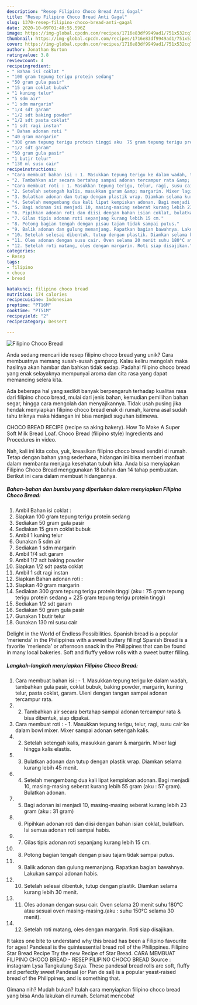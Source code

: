 ```yaml
---
description: "Resep Filipino Choco Bread Anti Gagal"
title: "Resep Filipino Choco Bread Anti Gagal"
slug: 1370-resep-filipino-choco-bread-anti-gagal
date: 2020-10-09T01:40:55.596Z
image: https://img-global.cpcdn.com/recipes/1716e83df9949ad1/751x532cq70/filipino-choco-bread-foto-resep-utama.jpg
thumbnail: https://img-global.cpcdn.com/recipes/1716e83df9949ad1/751x532cq70/filipino-choco-bread-foto-resep-utama.jpg
cover: https://img-global.cpcdn.com/recipes/1716e83df9949ad1/751x532cq70/filipino-choco-bread-foto-resep-utama.jpg
author: Jonathan Burton
ratingvalue: 3.8
reviewcount: 4
recipeingredient:
- " Bahan isi coklat "
- "100 gram tepung terigu protein sedang"
- "50 gram gula pasir"
- "15 gram coklat bubuk"
- "1 kuning telur"
- "5 sdm air"
- "1 sdm margarin"
- "1/4 sdt garam"
- "1/2 sdt baking powder"
- "1/2 sdt pasta coklat"
- "1 sdt ragi instan"
- " Bahan adonan roti "
- "40 gram margarin"
- "300 gram tepung terigu protein tinggi aku  75 gram tepung terigu protein sedang  225 gram tepung terigu protein tinggi"
- "1/2 sdt garam"
- "50 gram gula pasir"
- "1 butir telur"
- "130 ml susu cair"
recipeinstructions:
- "Cara membuat bahan isi : 1. Masukkan tepung terigu ke dalam wadah, tambahkan gula pasir, coklat bubuk, baking powder, margarin, kuning telur, pasta coklat, garam. Uleni dengan tangan sampai adonan tercampur rata."
- "2. Tambahkan air secara bertahap sampai adonan tercampur rata &amp; bisa dibentuk, siap dipakai."
- "Cara membuat roti : 1. Masukkan tepung terigu, telur, ragi, susu cair ke dalam bowl mixer. Mixer sampai adonan setengah kalis."
- "2. Setelah setengah kalis, masukkan garam &amp; margarin. Mixer lagi hingga kalis elastis."
- "3. Bulatkan adonan dan tutup dengan plastik wrap. Diamkan selama kurang lebih 45 menit."
- "4. Setelah mengembang dua kali lipat kempiskan adonan. Bagi menjadi 10, masing-masing seberat kurang lebih 55 gram (aku : 57 gram). Bulatkan adonan."
- "5. Bagi adonan isi menjadi 10, masing-masing seberat kurang lebih 23 gram (aku : 31 gram)"
- "6. Pipihkan adonan roti dan diisi dengan bahan isian coklat, bulatkan. Isi semua adonan roti sampai habis."
- "7. Gilas tipis adonan roti sepanjang kurang lebih 15 cm."
- "8. Potong bagian tengah dengan pisau tajam tidak sampai putus."
- "9. Balik adonan dan gulung memanjang. Rapatkan bagian bawahnya. Lakukan sampai adonan habis."
- "10. Setelah selesai dibentuk, tutup dengan plastik. Diamkan selama kurang lebih 30 menit."
- "11. Oles adonan dengan susu cair. Oven selama 20 menit suhu 180°C atau sesuai oven masing-masing.(aku : suhu 150°C selama 30 menit)."
- "12. Setelah roti matang, oles dengan margarin. Roti siap disajikan."
categories:
- Resep
tags:
- filipino
- choco
- bread

katakunci: filipino choco bread 
nutrition: 174 calories
recipecuisine: Indonesian
preptime: "PT16M"
cooktime: "PT51M"
recipeyield: "2"
recipecategory: Dessert

---
```



![Filipino Choco Bread](https://img-global.cpcdn.com/recipes/1716e83df9949ad1/751x532cq70/filipino-choco-bread-foto-resep-utama.jpg)

Anda sedang mencari ide resep filipino choco bread yang unik? Cara membuatnya memang susah-susah gampang. Kalau keliru mengolah maka hasilnya akan hambar dan bahkan tidak sedap. Padahal filipino choco bread yang enak selayaknya mempunyai aroma dan cita rasa yang dapat memancing selera kita.

Ada beberapa hal yang sedikit banyak berpengaruh terhadap kualitas rasa dari filipino choco bread, mulai dari jenis bahan, kemudian pemilihan bahan segar, hingga cara mengolah dan menyajikannya. Tidak usah pusing jika hendak menyiapkan filipino choco bread enak di rumah, karena asal sudah tahu triknya maka hidangan ini bisa menjadi suguhan istimewa.

CHOCO BREAD RECIPE (recipe sa aking bakery). How To Make A Super Soft Milk Bread Loaf. Choco Bread (filipino style) Ingredients and Procedures in video.


Nah, kali ini kita coba, yuk, kreasikan filipino choco bread sendiri di rumah. Tetap dengan bahan yang sederhana, hidangan ini bisa memberi manfaat dalam membantu menjaga kesehatan tubuh kita. Anda bisa menyiapkan Filipino Choco Bread menggunakan 18 bahan dan 14 tahap pembuatan. Berikut ini cara dalam membuat hidangannya.

<!--inarticleads1-->

##### Bahan-bahan dan bumbu yang diperlukan dalam menyiapkan Filipino Choco Bread:

1. Ambil  Bahan isi coklat :
1. Siapkan 100 gram tepung terigu protein sedang
1. Sediakan 50 gram gula pasir
1. Sediakan 15 gram coklat bubuk
1. Ambil 1 kuning telur
1. Gunakan 5 sdm air
1. Sediakan 1 sdm margarin
1. Ambil 1/4 sdt garam
1. Ambil 1/2 sdt baking powder
1. Siapkan 1/2 sdt pasta coklat
1. Ambil 1 sdt ragi instan
1. Siapkan  Bahan adonan roti :
1. Siapkan 40 gram margarin
1. Sediakan 300 gram tepung terigu protein tinggi (aku : 75 gram tepung terigu protein sedang + 225 gram tepung terigu protein tinggi)
1. Sediakan 1/2 sdt garam
1. Sediakan 50 gram gula pasir
1. Gunakan 1 butir telur
1. Gunakan 130 ml susu cair


Delight in the World of Endless Possibilities. Spanish bread is a popular &#39;merienda&#39; in the Philippines with a sweet buttery filling! Spanish Bread is a favorite &#39;merienda&#39; or afternoon snack in the Philippines that can be found in many local bakeries. Soft and fluffy yellow rolls with a sweet butter filling. 

<!--inarticleads2-->

##### Langkah-langkah menyiapkan Filipino Choco Bread:

1. Cara membuat bahan isi : - 1. Masukkan tepung terigu ke dalam wadah, tambahkan gula pasir, coklat bubuk, baking powder, margarin, kuning telur, pasta coklat, garam. Uleni dengan tangan sampai adonan tercampur rata.
1. 2. Tambahkan air secara bertahap sampai adonan tercampur rata &amp; bisa dibentuk, siap dipakai.
1. Cara membuat roti : - 1. Masukkan tepung terigu, telur, ragi, susu cair ke dalam bowl mixer. Mixer sampai adonan setengah kalis.
1. 2. Setelah setengah kalis, masukkan garam &amp; margarin. Mixer lagi hingga kalis elastis.
1. 3. Bulatkan adonan dan tutup dengan plastik wrap. Diamkan selama kurang lebih 45 menit.
1. 4. Setelah mengembang dua kali lipat kempiskan adonan. Bagi menjadi 10, masing-masing seberat kurang lebih 55 gram (aku : 57 gram). Bulatkan adonan.
1. 5. Bagi adonan isi menjadi 10, masing-masing seberat kurang lebih 23 gram (aku : 31 gram)
1. 6. Pipihkan adonan roti dan diisi dengan bahan isian coklat, bulatkan. Isi semua adonan roti sampai habis.
1. 7. Gilas tipis adonan roti sepanjang kurang lebih 15 cm.
1. 8. Potong bagian tengah dengan pisau tajam tidak sampai putus.
1. 9. Balik adonan dan gulung memanjang. Rapatkan bagian bawahnya. Lakukan sampai adonan habis.
1. 10. Setelah selesai dibentuk, tutup dengan plastik. Diamkan selama kurang lebih 30 menit.
1. 11. Oles adonan dengan susu cair. Oven selama 20 menit suhu 180°C atau sesuai oven masing-masing.(aku : suhu 150°C selama 30 menit).
1. 12. Setelah roti matang, oles dengan margarin. Roti siap disajikan.


It takes one bite to understand why this bread has been a Filipino favourite for ages! Pandesal is the quintessential bread roll of the Philippines. Filipino Star Bread Recipe Try the new Recipe of Star Bread. CARA MEMBUAT FILIPINO CHOCO BREAD - RESEP FILIPINO CHOCO BREAD Source : instagram Lysa Tangkulung Saya. These pandesal bread rolls are soft, fluffy and perfectly sweet Pandesal (or Pan de sal) is a popular yeast-raised bread of the Philippines, and is something that. 

Gimana nih? Mudah bukan? Itulah cara menyiapkan filipino choco bread yang bisa Anda lakukan di rumah. Selamat mencoba!
